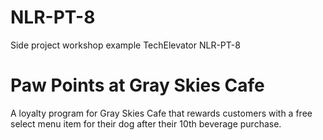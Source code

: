 # NLR-PT-8
Side project workshop example TechElevator NLR-PT-8
# Paw Points at Gray Skies Cafe
A loyalty program for Gray Skies Cafe that rewards customers with a free select menu item for their dog after their 10th beverage purchase.
